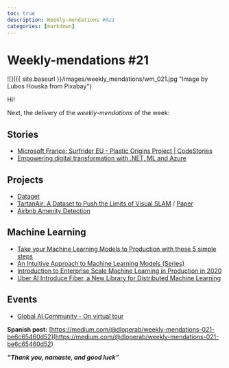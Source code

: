 ```yaml
---
toc: true
description: Weekly-mendations #021
categories: [markdown]
---
```

# Weekly-mendations #21

![]({{ site.baseurl }}/images/weekly_mendations/wm_021.jpg "Image by Lubos Houska from Pixabay")

Hi!

Next, the delivery of the *weekly-mendations* of the week:

## Stories

- [Microsoft France: Surfrider EU - Plastic Origins Project | CodeStories](https://www.youtube.com/watch?v=eXS3OFTU3t8&feature=youtu.be&t=70)
- [Empowering digital transformation with .NET, ML and Azure](https://www.youtube.com/watch?v=SriyUJEpMAU)

## Projects

- [Dataget](https://github.com/cgarciae/dataget)
- [TartanAir: A Dataset to Push the Limits of Visual SLAM](http://theairlab.org/tartanair-dataset/) / [Paper](https://arxiv.org/abs/2003.14338)
- [Airbnb Amenity Detection](https://airbnb-amenity-detection.appspot.com/)

## Machine Learning

- [Take your Machine Learning Models to Production with these 5 simple steps](https://mlwhiz.com/blog/2019/12/25/prod/)
- [An Intuitive Approach to Machine Learning Models (Series)](https://channel9.msdn.com/Shows/AI-Show/An-Intuitive-Approach-to-Machine-Learning-Models-Part-1-of-4)
- [Introduction to Enterprise Scale Machine Learning in Production in 2020](https://www.youtube.com/watch?v=HrNc0zw2-5k)
- [Uber AI Introduce Fiber, a New Library for Distributed Machine Learning](https://www.infoq.com/news/2020/04/uber-fiber-distributed-ml/)

## Events

- [Global AI Community - On virtual tour](https://www.youtube.com/playlist?list=PLMjtoLHNjR0uRFRoaBHPgiAo6gWBNaaZh)

**Spanish post:** [https://medium.com/@dloperab/weekly-mendations-021-be6c65460d52](https://medium.com/@dloperab/weekly-mendations-021-be6c65460d52)

***“Thank you, namaste, and good luck”***
